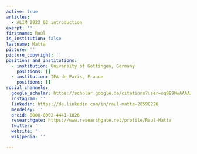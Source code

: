 ```yaml
---
active: true
articles:
  - ALIM_2022_02_introduction
exerpt: ''
firstname: Raúl
is_institution: false
lastname: Matta
picture: ''
picture_copyright: ''
positions_and_institutions:
  - institution: University of Göttingen, Germany
    positions: []
  - institution: IEA de Paris, France
    positions: []
social_channels:
  google_scholar: https://scholar.google.de/citations?user=oq899MwAAAAJ&hl=en
  instagram: ''
  linkedin: https://de.linkedin.com/in/raul-matta-28598226
  mendeley: ''
  orcid: 0000-0002-4441-1026
  researchgate: https://www.researchgate.net/profile/Raul-Matta
  twitter: ''
  website: ''
  wikipedia: ''

---
```

